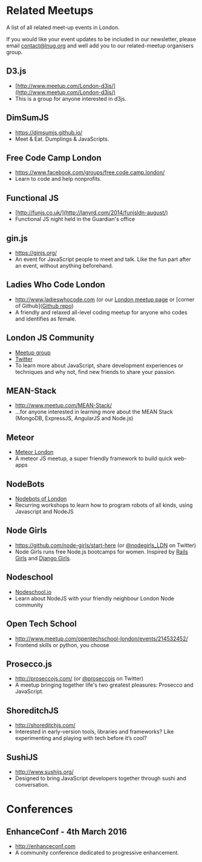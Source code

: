 # Related Meetups


A list of all related meet-up events in London.

If you would like your event updates to be included in our newsletter, please email contact@lnug.org and well add you to our related-meetup organisers group.

## D3.js
* [http://www.meetup.com/London-d3js/](http://www.meetup.com/London-d3js/)
* This is a group for anyone interested in d3js.

## DimSumJS
* https://dimsumjs.github.io/
* Meet & Eat. Dumplings & JavaScripts.

## Free Code Camp London
* https://www.facebook.com/groups/free.code.camp.london/
* Learn to code and help nonprofits.

## Functional JS
* [http://funjs.co.uk/](http://lanyrd.com/2014/funjsldn-august/)
* Functional JS night held in the Guardian's office

## gin.js
* https://ginjs.org/
* An event for JavaScript people to meet and talk. Like the fun part after an event, without anything beforehand.

## Ladies Who Code London
* http://www.ladieswhocode.com (or our [London meetup page](http://www.meetup.com/Ladies-Who-Code-UK/) or [corner of Github]([Github repo](https://github.com/ladieswhocode/london))
* A friendly and relaxed all-level coding meetup for anyone who codes and identifies as female.

## London JS Community
* [Meetup group](http://www.meetup.com/London-JavaScript-Community/)
* [Twitter](https://twitter.com/london_JS)
* To learn more about JavaScript, share development experiences or techniques and why not, find new friends to share your passion.

## MEAN-Stack
* http://www.meetup.com/MEAN-Stack/
* ...for anyone interested in learning more about the MEAN Stack (MongoDB, ExpressJS, AngularJS and Node.js)

## Meteor
* [Meteor London](http://www.meetup.com/Meteor-London)
* A meteor JS meetup, a super friendly framework to build quick web-apps

## NodeBots
* [Nodebots of London](http://www.meetup.com/NodeBots-of-London)
* Recurring workshops to learn how to program robots of all kinds, using Javascript and NodeJS

## Node Girls
* https://github.com/node-girls/start-here (or [@nodegirls_LDN](twitter.com/nodegirls_LDN) on Twitter)
* Node Girls runs free Node.js bootcamps for women. Inspired by [Rails Girls](http://railsgirls.com/) and [Django Girls](https://djangogirls.org/).

## Nodeschool
* [Nodeschool.io](http://nodeschool.io)
* Learn about NodeJS with your friendly neighbour London Node community

## Open Tech School
* http://www.meetup.com/opentechschool-london/events/214532452/
* Frontend skills or python, you choose

## Prosecco.js
* http://proseccojs.com/ (or [@proseccojs](twitter.com/proseccojs) on Twitter)
* A meetup bringing together life's two greatest pleasures: Prosecco and JavaScript.

## ShoreditchJS
* http://shoreditchjs.com/
* Interested in early-version tools, libraries and frameworks? Like experimenting and playing with tech before it’s cool?

## SushiJS
* http://www.sushijs.org/
* Designed to bring JavaScript developers together through sushi and conversation.


# Conferences

## EnhanceConf  - 4th March 2016
* http://enhanceconf.com  
* A community conference dedicated to progressive enhancement.
